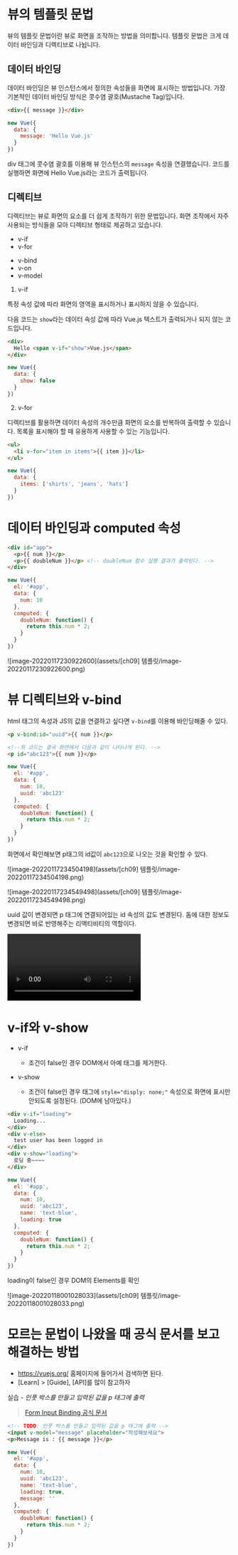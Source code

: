 # 뷰의 템플릿 문법

뷰의 템플릿 문법이란 뷰로 화면을 조작하는 방법을 의미합니다. 템플릿 문법은 크게 데이터 바인딩과 디렉티브로 나뉩니다.

## 데이터 바인딩

데이터 바인딩은 뷰 인스턴스에서 정의한 속성들을 화면에 표시하는 방법입니다. 가장 기본적인 데이터 바인딩 방식은 콧수염 괄호(Mustache Tag)입니다.

```html
<div>{{ message }}</div>
```

```js
new Vue({
  data: {
    message: 'Hello Vue.js'
  }
})
```

div 태그에 콧수염 괄호를 이용해 뷰 인스턴스의 `message` 속성을 연결했습니다. 코드를 실행하면 화면에 Hello Vue.js라는 코드가 출력됩니다.

## 디렉티브

디렉티브는 뷰로 화면의 요소를 더 쉽게 조작하기 위한 문법입니다. 화면 조작에서 자주 사용되는 방식들을 모아 디렉티브 형태로 제공하고 있습니다. 

* v-if
* v-for

- v-bind
- v-on
- v-model



1. v-if 

특정 속성 값에 따라 화면의 영역을 표시하거나 표시하지 않을 수 있습니다.

다음 코드는 `show`라는 데이터 속성 값에 따라 Vue.js 텍스트가 출력되거나 되지 않는 코드입니다. 

```html
<div>
  Hello <span v-if="show">Vue.js</span>
</div>
```

```js
new Vue({
  data: {
    show: false
  }
})
```



2. v-for 

디렉티브를 활용하면 데이터 속성의 개수만큼 화면의 요소를 반복하여 출력할 수 있습니다. 목록을 표시해야 할 때 유용하게 사용할 수 있는 기능입니다.

```html
<ul>
  <li v-for="item in items">{{ item }}</li>
</ul>
```

```js
new Vue({
  data: {
    items: ['shirts', 'jeans', 'hats']
  }
})
```



# 데이터 바인딩과 computed 속성

```html
<div id="app">
  <p>{{ num }}</p>
  <p>{{ doubleNum }}</p> <!-- doubleNum 함수 실행 결과가 출력된다. -->
</div>
```

```js
new Vue({
  el: '#app',
  data: {
    num: 10
  },
  computed: {
    doubleNum: function() {
      return this.num * 2;
    }
  }
})
```



![image-20220117230922600](assets/[ch09] 템플릿/image-20220117230922600.png)



# 뷰 디렉티브와 v-bind

html 태그의 속성과 JS의 값을 연결하고 싶다면 `v-bind`를 이용해 바인딩해줄 수 있다.

```html
<p v-bind:id="uuid">{{ num }}</p>

<!--위 코드는 결국 화면에서 다음과 같이 나타나게 된다. -->
<p id="abc123">{{ num }}</p>
```

```js
new Vue({
  el: '#app',
  data: {
    num: 10,
    uuid: 'abc123'
  },
  computed: {
    doubleNum: function() {
      return this.num * 2;
    }
  }
})
```



화면에서 확인해보면 p태그의 id값이 `abc123`으로 나오는 것을 확인할 수 있다.

![image-20220117234504198](assets/[ch09] 템플릿/image-20220117234504198.png)

![image-20220117234549498](assets/[ch09] 템플릿/image-20220117234549498.png)



uuid 값이 변경되면 p 태그에 연결되어있는 id 속성의 값도 변경된다. 돔에 대한 정보도 변경되면 바로 반영해주는 리액티비티의 역할이다.

<video src="assets/[ch09] 템플릿/v-bind.mov"></video>



# v-if와 v-show

* v-if
  * 조건이 false인 경우 DOM에서 아예 태그를 제거한다.

* v-show
  * 조건이 false인 경우 태그에 `style="disply: none;"` 속성으로 화면에 표시만 안되도록 설정된다. (DOM에 남아있다.)

```html
<div v-if="loading">
  Loading...
</div>
<div v-else>
  test user has been logged in
</div>
<div v-show="loading">
  로딩 중~~~~
</div>
```

```js
new Vue({
  el: '#app',
  data: {
    num: 10,
    uuid: 'abc123',
    name: 'text-blue',
    loading: true
  },
  computed: {
    doubleNum: function() {
      return this.num * 2;
    }
  }
})
```



loading이 false인 경우 DOM의 Elements를 확인



![image-20220118001028033](assets/[ch09] 템플릿/image-20220118001028033.png)





# 모르는 문법이 나왔을 때 공식 문서를 보고 해결하는 방법

* https://vuejs.org/ 홈페이지에 들어가서 검색하면 된다.
* [Learn] > [Guide], [API]를 많이 참고하자



실습 - *인풋 박스를 만들고 입력된 값을 p 태그에 출력* 

> [Form Input Binding 공식 문서](https://vuejs.org/v2/guide/forms.html#ad)

```html
<!-- TODO: 인풋 박스를 만들고 입력된 값을 p 태그에 출력 -->
<input v-model="message" placeholder="작성해보세요">
<p>Message is : {{ message }}</p>
```

```js
new Vue({
  el: '#app',
  data: {
    num: 10,
    uuid: 'abc123',
    name: 'text-blue',
    loading: true,
    message: ''
  },
  computed: {
    doubleNum: function() {
      return this.num * 2;
    }
  }
})
```





















